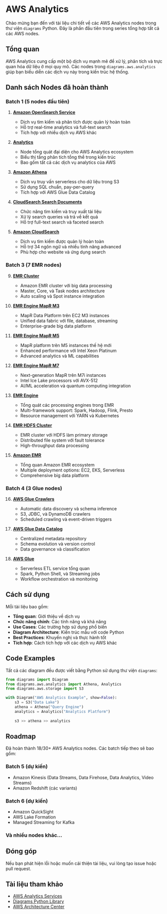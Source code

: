 # AWS Analytics

Chào mừng bạn đến với tài liệu chi tiết về các AWS Analytics nodes trong thư viện `diagrams` Python. Đây là phần đầu tiên trong series tổng hợp tất cả các AWS nodes.

## Tổng quan

AWS Analytics cung cấp một bộ dịch vụ mạnh mẽ để xử lý, phân tích và trực quan hóa dữ liệu ở mọi quy mô. Các nodes trong `diagrams.aws.analytics` giúp bạn biểu diễn các dịch vụ này trong kiến trúc hệ thống.

## Danh sách Nodes đã hoàn thành

### Batch 1 (5 nodes đầu tiên)

1. **[Amazon OpenSearch Service](./amazon-opensearch-service.md)**
   - Dịch vụ tìm kiếm và phân tích được quản lý hoàn toàn
   - Hỗ trợ real-time analytics và full-text search
   - Tích hợp với nhiều dịch vụ AWS khác

2. **[Analytics](./analytics.md)**
   - Node tổng quát đại diện cho AWS Analytics ecosystem
   - Biểu thị tầng phân tích tổng thể trong kiến trúc
   - Bao gồm tất cả các dịch vụ analytics của AWS

3. **[Amazon Athena](./athena.md)**
   - Dịch vụ truy vấn serverless cho dữ liệu trong S3
   - Sử dụng SQL chuẩn, pay-per-query
   - Tích hợp với AWS Glue Data Catalog

4. **[CloudSearch Search Documents](./cloudsearch-search-documents.md)**
   - Chức năng tìm kiếm và truy xuất tài liệu
   - Xử lý search queries và trả về kết quả
   - Hỗ trợ full-text search và faceted search

5. **[Amazon CloudSearch](./cloudsearch.md)**
   - Dịch vụ tìm kiếm được quản lý hoàn toàn
   - Hỗ trợ 34 ngôn ngữ và nhiều tính năng advanced
   - Phù hợp cho website và ứng dụng search

### Batch 3 (7 EMR nodes)

9. **[EMR Cluster](./emr-cluster.md)**
   - Amazon EMR cluster với big data processing
   - Master, Core, và Task nodes architecture
   - Auto scaling và Spot instance integration

10. **[EMR Engine MapR M3](./emr-engine-mapr-m3.md)**
    - MapR Data Platform trên EC2 M3 instances
    - Unified data fabric với file, database, streaming
    - Enterprise-grade big data platform

11. **[EMR Engine MapR M5](./emr-engine-mapr-m5.md)**
    - MapR platform trên M5 instances thế hệ mới
    - Enhanced performance với Intel Xeon Platinum
    - Advanced analytics và ML capabilities

12. **[EMR Engine MapR M7](./emr-engine-mapr-m7.md)**
    - Next-generation MapR trên M7i instances
    - Intel Ice Lake processors với AVX-512
    - AI/ML acceleration và quantum computing integration

13. **[EMR Engine](./emr-engine.md)**
    - Tổng quát các processing engines trong EMR
    - Multi-framework support: Spark, Hadoop, Flink, Presto
    - Resource management với YARN và Kubernetes

14. **[EMR HDFS Cluster](./emr-hdfs-cluster.md)**
    - EMR cluster với HDFS làm primary storage
    - Distributed file system với fault tolerance
    - High-throughput data processing

15. **[Amazon EMR](./emr.md)**
    - Tổng quan Amazon EMR ecosystem
    - Multiple deployment options: EC2, EKS, Serverless
    - Comprehensive big data platform

### Batch 4 (3 Glue nodes)

16. **[AWS Glue Crawlers](./glue-crawlers.md)**
    - Automatic data discovery và schema inference
    - S3, JDBC, và DynamoDB crawlers
    - Scheduled crawling và event-driven triggers

17. **[AWS Glue Data Catalog](./glue-data-catalog.md)**
    - Centralized metadata repository
    - Schema evolution và version control
    - Data governance và classification

18. **[AWS Glue](./glue.md)**
    - Serverless ETL service tổng quan
    - Spark, Python Shell, và Streaming jobs
    - Workflow orchestration và monitoring

## Cách sử dụng

Mỗi tài liệu bao gồm:
- **Tổng quan**: Giới thiệu về dịch vụ
- **Chức năng chính**: Các tính năng và khả năng
- **Use Cases**: Các trường hợp sử dụng phổ biến
- **Diagram Architecture**: Kiến trúc mẫu với code Python
- **Best Practices**: Khuyến nghị và thực hành tốt
- **Tích hợp**: Cách tích hợp với các dịch vụ AWS khác

## Code Examples

Tất cả các diagram đều được viết bằng Python sử dụng thư viện `diagrams`:

```python
from diagrams import Diagram
from diagrams.aws.analytics import Athena, Analytics
from diagrams.aws.storage import S3

with Diagram("AWS Analytics Example", show=False):
    s3 = S3("Data Lake")
    athena = Athena("Query Engine")
    analytics = Analytics("Analytics Platform")
    
    s3 >> athena >> analytics
```

## Roadmap

Đã hoàn thành 18/30+ AWS Analytics nodes. Các batch tiếp theo sẽ bao gồm:

### Batch 5 (dự kiến)
- Amazon Kinesis (Data Streams, Data Firehose, Data Analytics, Video Streams)
- Amazon Redshift (các variants)

### Batch 6 (dự kiến)  
- Amazon QuickSight
- AWS Lake Formation
- Managed Streaming for Kafka

### Và nhiều nodes khác...

## Đóng góp

Nếu bạn phát hiện lỗi hoặc muốn cải thiện tài liệu, vui lòng tạo issue hoặc pull request.

## Tài liệu tham khảo

- [AWS Analytics Services](https://aws.amazon.com/big-data/datalakes-and-analytics/)
- [Diagrams Python Library](https://diagrams.mingrammer.com/)
- [AWS Architecture Center](https://aws.amazon.com/architecture/)
